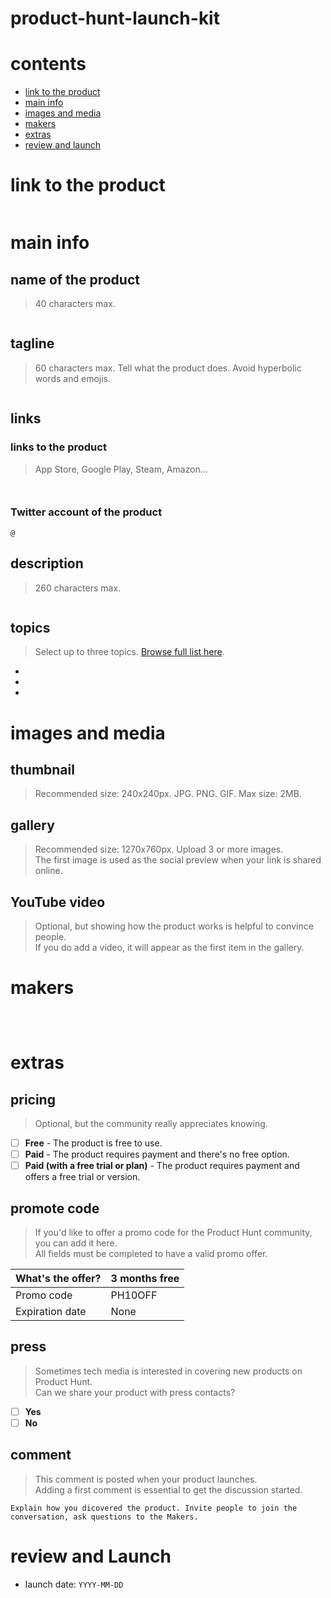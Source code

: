 # product-hunt-launch-kit

# contents

- [link to the product](#link-to-the-product)
- [main info](#main-info)
- [images and media](#images-and-media)
- [makers](#makers)
- [extras](#extras)
- [review and launch](#review-and-launch)

# link to the product

```
```

# main info

## name of the product

> 40 characters max.

```

```

## tagline

> 60 characters max. Tell what the product does. Avoid hyperbolic words and emojis.

```

```

## links

### links to the product

> App Store, Google Play, Steam, Amazon…

```

```
```

```

### Twitter account of the product

```
@
```

## description

> 260 characters max.

```

```

## topics

> Select up to three topics. [Browse full list here](https://www.producthunt.com/topics).

-   
-
-

# images and media

## thumbnail

> Recommended size: 240x240px. JPG. PNG. GIF. Max size: 2MB.

## gallery

> Recommended size: 1270x760px. Upload 3 or more images. <br />
> The first image is used as the social preview when your link is shared online.


## YouTube video

> Optional, but showing how the product works is helpful to convince people. <br />
> If you do add a video, it will appear as the first item in the gallery.

# makers

```

```
```

```
```

```

# extras

## pricing

> Optional, but the community really appreciates knowing.

-   [ ] **Free** - The product is free to use.
-   [ ] **Paid** - The product requires payment and there's no free option.
-   [ ] **Paid (with a free trial or plan)** - The product requires payment and offers a free trial or version.

## promote code

> If you'd like to offer a promo code for the Product Hunt community, you can add it here. <br />
> All fields must be completed to have a valid promo offer.

| What's the offer?     | 3 months free |
| --------------------- | ------------- |
| Promo code            | PH10OFF       |
| Expiration date       | None          |

## press

> Sometimes tech media is interested in covering new products on Product Hunt. <br />
> Can we share your product with press contacts?

-   [ ] **Yes**
-   [ ] **No**

## comment

> This comment is posted when your product launches. <br />
> Adding a first comment is essential to get the discussion started.

```
Explain how you dicovered the product. Invite people to join the conversation, ask questions to the Makers.
```

# review and Launch

- launch date: `YYYY-MM-DD`
